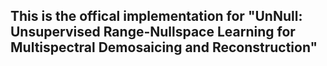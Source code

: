 ## This is the offical implementation for "UnNull: Unsupervised Range-Nullspace Learning for Multispectral Demosaicing and Reconstruction"
